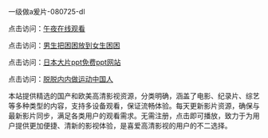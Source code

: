 一级做a爰片-080725-dl

点击访问：<a href="https://heiliaoxwd5i8.pages.dev">午夜在线观看</a>

点击访问：<a href="https://heiliaowzu4ur.pages.dev">男生把困困放到女生困困</a>

点击访问：<a href="https://heiliaozj3tjd.pages.dev">日本大片ppt免费ppt网站</a>

点击访问：<a href="https://heiliaoe8ajia.pages.dev">脱脱内内做运动中国人</a>

本站提供精选的国产和欧美高清影视资源，分类明确，涵盖了电影、纪录片、综艺等多种类型的内容，支持多设备观看，保证流畅体验。每天更新影片资源，确保与最新影片同步，满足各类用户的观看需求。无需注册，点击即可播放，致力于为用户提供更加便捷、清新的影视体验，是喜爱高清影视的用户的不二选择。

<span style="display:none;">[Canonical link](https://github.com/ki08072025/ki0 ）</span>
